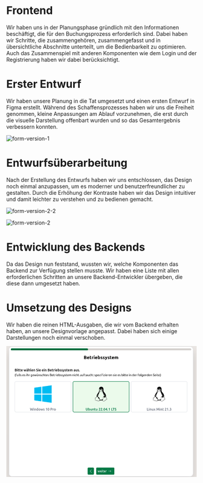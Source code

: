 
# Frontend

Wir haben uns in der Planungsphase gründlich mit den Informationen beschäftigt, die für den Buchungsprozess erforderlich sind. Dabei haben wir Schritte, die zusammengehören, zusammengefasst und in übersichtliche Abschnitte unterteilt, um die Bedienbarkeit zu optimieren. Auch das Zusammenspiel mit anderen Komponenten wie dem Login und der Registrierung haben wir dabei berücksichtigt.


# Erster Entwurf

Wir haben unsere Planung in die Tat umgesetzt und einen ersten Entwurf in Figma erstellt. Während des Schaffensprozesses haben wir uns die Freiheit genommen, kleine Anpassungen am Ablauf vorzunehmen, die erst durch die visuelle Darstellung offenbart wurden und so das Gesamtergebnis verbessern konnten. 

![form-version-1](https://user-images.githubusercontent.com/57149152/214050901-96b3ee00-0c28-43d0-9de6-c3afd5b90d09.png)


# Entwurfsüberarbeitung

Nach der Erstellung des Entwurfs haben wir uns entschlossen, das Design noch einmal anzupassen, um es moderner und benutzerfreundlicher zu gestalten. Durch die Erhöhung der Kontraste haben wir das Design intuitiver und damit leichter zu verstehen und zu bedienen gemacht. 

![form-version-2-2](https://user-images.githubusercontent.com/57149152/214051801-8b4c0534-e776-45e1-b186-642d9cfce27a.png)

![form-version-2](https://user-images.githubusercontent.com/57149152/214051234-8d3b9029-72f8-4c10-bbed-54661f535b7f.png)

# Entwicklung des Backends

Da das Design nun feststand, wussten wir, welche Komponenten das Backend zur Verfügung stellen musste. Wir haben eine Liste mit allen erforderlichen Schritten an unsere Backend-Entwickler übergeben, die diese dann umgesetzt haben.

# Umsetzung des Designs

Wir haben die reinen HTML-Ausgaben, die wir vom Backend erhalten haben, an unsere Designvorlage angepasst. Dabei haben sich einige Darstellungen noch einmal verschoben.

![form-real-version](https://raw.githubusercontent.com/gz-bad-erzland-p2/Dokumentation/master/docs/assets/img/osScreenNew.png)

